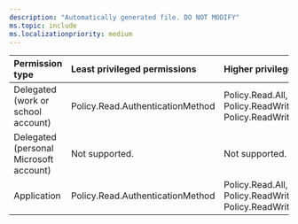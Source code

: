 ```yaml
---
description: "Automatically generated file. DO NOT MODIFY"
ms.topic: include
ms.localizationpriority: medium
---
```


|Permission type|Least privileged permissions|Higher privileged permissions|
|:---|:---|:---|
|Delegated (work or school account)|Policy.Read.AuthenticationMethod|Policy.Read.All, Policy.ReadWrite.AuthenticationMethod, Policy.ReadWrite.ConditionalAccess|
|Delegated (personal Microsoft account)|Not supported.|Not supported.|
|Application|Policy.Read.AuthenticationMethod|Policy.Read.All, Policy.ReadWrite.AuthenticationMethod, Policy.ReadWrite.ConditionalAccess|

